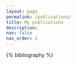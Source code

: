 ```yaml
---
layout: page
permalink: /publications/
title: My publications
description: 
nav: false
nav_order: 2
---
```


<div class="publications">

{% bibliography %}

</div>